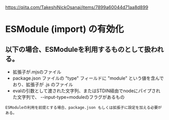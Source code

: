 
https://qiita.com/TakeshiNickOsanai/items/7899a60044d71aa8d899

# ESModule (import) の有効化

## 以下の場合、ESModuleを利用するものとして扱われる。

- 拡張子が.mjsのファイル
- package.json ファイルの "type" フィールドに "module" という値を含んでおり、拡張子が .js のファイル
- evalの引数として渡された文字列、またはSTDIN経由でnodeにパイプされた文字列で、 --input-type=moduleのフラグがあるもの

```
ESModuleの利用を前提とする場合、package.json もしくは拡張子に設定を加える必要がある。
```


